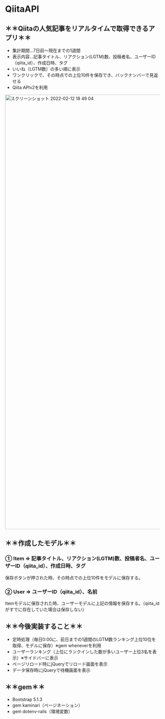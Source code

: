 # QiitaAPI

## ＊＊Qiitaの人気記事をリアルタイムで取得できるアプリ＊＊
- 集計期間…7日前〜現在までの1週間
- 表示内容…記事タイトル、リアクション(LGTM)数、投稿者名、ユーザーID（qiita_id）、作成日時、タグ
- いいね（LGTM数）の多い順に表示
- ワンクリックで、その時点での上位10件を保存でき、バックナンバーで見返せる
- Qiita APIv2を利用

<img width="1411" alt="スクリーンショット 2022-02-12 18 49 04" src="https://user-images.githubusercontent.com/91657176/153706343-6b6a732a-104c-45f9-be97-fde72344f2aa.png">


## ＊＊作成したモデル＊＊
### ① Item => 記事タイトル、リアクション(LGTM)数、投稿者名、ユーザーID（qiita_id）、作成日時、タグ
 保存ボタンが押された時、その時点での上位10件をモデルに保存する。
### ② User => ユーザーID（qiita_id）、名前
 Itemモデルに保存された時、ユーザーモデルに上記の情報を保存する。（qiita_idがすでに存在していた場合は保存しない）


## ＊＊今後実装すること＊＊
- 定時処理（毎日0:00に、前日までの1週間のLGTM数ランキング上位10位を取得、モデルに保存）※gem wheneverを利用
- ユーザーランキング（上位にランクインした数が多いユーザー上位3名を表示）※サイドバーに表示
- ページリロード時にjQueryでリロード画面を表示
- データ保存時にjQueryで待機画面を表示


## ＊＊gem＊＊
- Bootstrap 5.1.3
- gem kaminari（ページネーション）
- gem dotenv-rails（環境変数）
